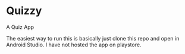 # Quizzy
A Quiz App

The easiest way to run this is basically just clone this repo and open in Android Studio. I have not hosted the app on playstore.
